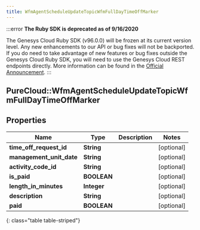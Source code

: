 ```yaml
---
title: WfmAgentScheduleUpdateTopicWfmFullDayTimeOffMarker
---
```


:::error
**The Ruby SDK is deprecated as of 9/16/2020**

The Genesys Cloud Ruby SDK (v96.0.0) will be frozen at its current version level. Any new enhancements to our API or bug fixes will not be backported. If you do need to take advantage of new features or bug fixes outside the Genesys Cloud Ruby SDK, you will need to use the Genesys Cloud REST endpoints directly. More information can be found in the [Official Announcement](https://developer.mypurecloud.com/forum/t/announcement-genesys-cloud-ruby-sdk-end-of-life/8850).
:::


## PureCloud::WfmAgentScheduleUpdateTopicWfmFullDayTimeOffMarker

## Properties

|Name | Type | Description | Notes|
|------------ | ------------- | ------------- | -------------|
| **time_off_request_id** | **String** |  | [optional] |
| **management_unit_date** | **String** |  | [optional] |
| **activity_code_id** | **String** |  | [optional] |
| **is_paid** | **BOOLEAN** |  | [optional] |
| **length_in_minutes** | **Integer** |  | [optional] |
| **description** | **String** |  | [optional] |
| **paid** | **BOOLEAN** |  | [optional] |
{: class="table table-striped"}


